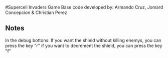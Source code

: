 #Supercell Invaders Game
Base code developed by: Armando Cruz, Jomard Concepcion & Christian Perez

## Notes
In the debug bottons: 
If you want the shield without killing enemys, you can press the key "r"
if you want to decrement the shield, you can press the key "f"
